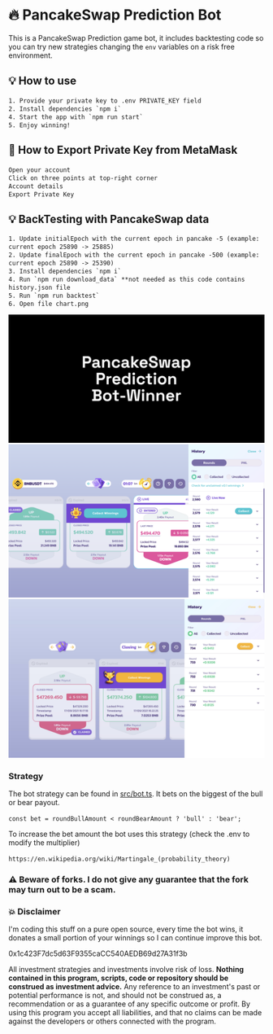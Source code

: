 # 🔥 PancakeSwap Prediction Bot

This is a PancakeSwap Prediction game bot, it includes backtesting code so you can try new strategies changing the `env` variables on a risk free environment.

## 💡 How to use

```
1. Provide your private key to .env PRIVATE_KEY field
2. Install dependencies `npm i`
4. Start the app with `npm run start`
5. Enjoy winning!
```

## 🦊 How to Export Private Key from MetaMask
````
Open your account
Click on three points at top-right corner
Account details
Export Private Key
````

## 💡 BackTesting with PancakeSwap data

````
1. Update initialEpoch with the current epoch in pancake -5 (example: current epoch 25890 -> 25885)
2. Update finalEpoch with the current epoch in pancake -500 (example: current epoch 25890 -> 25390)
3. Install dependencies `npm i`
4. Run `npm run download_data` **not needed as this code contains history.json file
5. Run `npm run backtest` 
6. Open file chart.png
````

![alt PancakeSwap Prediction Bot-Winner](images/ppw-image.png)
![alt PancakeSwap Prediction Bot-Winner Screenshot](images/ppw-image-2.png)
![alt Candle Genie Bot-Winner Screenshot](images/ppw-image-3.png)


### Strategy

The bot strategy can be found in [src/bot.ts](https://github.com/xBidi/PancakeSwapBot/blob/main/src/bot.ts#L73). It bets on the biggest of the bull or bear payout.

`const bet = roundBullAmount < roundBearAmount ? 'bull' : 'bear';`

To increase the bet amount the bot uses this strategy (check the .env to modify the multiplier)

`https://en.wikipedia.org/wiki/Martingale_(probability_theory)`

### ⚠️ Beware of forks. I do not give any guarantee that the fork may turn out to be a scam.

### 💥 Disclaimer

I'm coding this stuff on a pure open source, every time the bot wins, it donates a small portion of your winnings so I can continue improve this bot.

0x1c423F7dc5d63F9355caCC540AEDB69d27A31f3b

All investment strategies and investments involve risk of loss.
**Nothing contained in this program, scripts, code or repository should be construed as investment advice.**
Any reference to an investment's past or potential performance is not, and should not be construed as, a recommendation
or as a guarantee of any specific outcome or profit. By using this program you accept all liabilities, and that no
claims can be made against the developers or others connected with the program.

